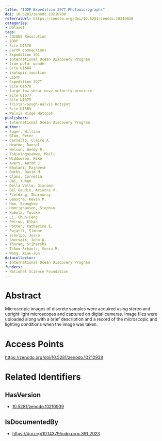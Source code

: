 ```yaml
---
title: "IODP Expedition 397T Photomicrographs"
doi: 10.5281/zenodo.10210938
referralUrl: https://zenodo.org/doi/10.5281/zenodo.10210938
categories:
- Dataset
tags:
- JOIDES Resolution
- IODP
- Site U1576
- Earth connections
- Expedition 391
- International Ocean Discovery Program
- true polar wander
- Site U1584
- isotopic zonation
- LLSVP
- Expedition 397T
- Site U1578
- large low shear-wave velocity province
- Site U1577
- Site U1575
- Tristan-Gough-Walvis Hotspot
- Site U1585
- Walvis Ridge Hotspot
publishers:
- International Ocean Discovery Program
author:
- Sager, William
- Blum, Peter
- Carvallo, Claire A.
- Heaton, Daniel
- Nelson, Wendy R.
- Tshiningayamwe, Mbili
- Widdowson, Mike
- Avery, Aaron J.
- Bhutani, Rajneesh
- Buchs, David M.
- Class, Cornelia
- Dai, Yuhao
- Dalla Valle, Giacomo
- Del Gaudio, Arianna V.
- Fielding, Sharmonay
- Gaastra, Kevin M.
- Han, Seunghee
- Homrighausen, Stephan
- Kubota, Yusuke
- Li, Chun-Feng
- Petrou, Ethan
- Potter, Katherine E.
- Pujatti, Simone
- Scholpp, Jesse
- Shervais, John W.
- Thoram, Sriharsha
- Tikoo-Schantz, Sonia M.
- Wang, Xiao-Jun
datacollector:
- International Ocean Discovery Program
funders:
- National Science Foundation
---
```


# Abstract
Microscopic images of discrete samples were acquired using stereo and upright light microscopes and captured on digital cameras. Image files were uploaded along with a brief description and a record of the microscopic and lighting conditions when the image was taken.

# Access Points
https://zenodo.org/doi/10.5281/zenodo.10210938

# Related Identifiers
## HasVersion
- [10.5281/zenodo.10210939](../../10.5281/zenodo.10210939/)
## IsDocumentedBy
- https://doi.org/10.14379/iodp.proc.391.2023